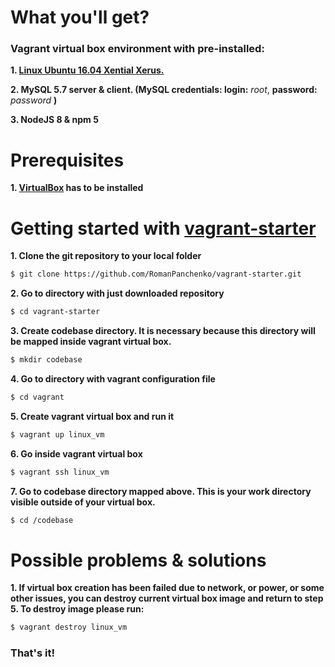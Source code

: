# What you'll get?
### Vagrant virtual box environment with pre-installed:
**1. [Linux Ubuntu 16.04 Xential Xerus.](https://app.vagrantup.com/ubuntu/boxes/xenial64)**

**2. MySQL 5.7 server & client. (MySQL credentials: login:** *root*, **password:** *password* **)**

**3. NodeJS 8 & npm 5**

# Prerequisites
**1. [VirtualBox](https://www.virtualbox.org/) has to be installed**
# Getting started with [vagrant-starter](https://github.com/RomanPanchenko/vagrant-starter)
**1. Clone the git repository to your local folder**
```sh
$ git clone https://github.com/RomanPanchenko/vagrant-starter.git
```
**2. Go to directory with just downloaded repository**
```sh
$ cd vagrant-starter
```
**3. Create codebase directory. It is necessary because this directory will be mapped inside vagrant virtual box.**
```sh
$ mkdir codebase
```
**4. Go to directory with vagrant configuration file**
```sh
$ cd vagrant
```
**5. Create vagrant virtual box and run it**
```sh
$ vagrant up linux_vm
```
**6. Go inside vagrant virtual box**
```sh
$ vagrant ssh linux_vm
```
**7. Go to codebase directory mapped above. This is your work directory visible outside of your virtual box.**
```sh
$ cd /codebase
```
# Possible problems & solutions
**1. If virtual box creation has been failed due to network, or power, or some other issues, you can destroy current virtual box image and return to step 5. To destroy image please run:**
```sh
$ vagrant destroy linux_vm
```
### That's it!